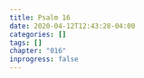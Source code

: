 ```yaml
---
title: Psalm 16
date: 2020-04-12T12:43:28-04:00
categories: []
tags: []
chapter: "016"
inprogress: false
---
```


